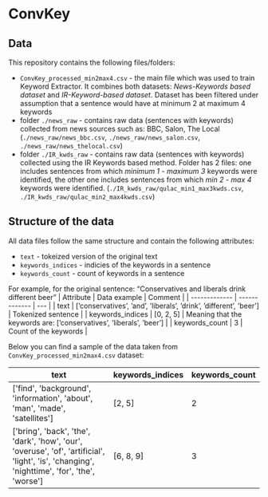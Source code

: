 # ConvKey

## Data
This repository contains the following files/folders:
- `ConvKey_processed_min2max4.csv` - the main file which was used to train Keyword Extractor. It combines both datasets: <i>News-Keywords based dataset</i> and <i>IR-Keyword-based dataset</i>. Dataset has been filtered under assumption that a sentence would have at minimum 2 at maximum 4 keywords
- folder `./news_raw` - contains raw data (sentences with keywords) collected from news sources such as: BBC, Salon, The Local (`./news_raw/news_bbc.csv`, `./news_raw/news_salon.csv`, `./news_raw/news_thelocal.csv`)
- folder `./IR_kwds_raw` - contains raw data (sentences with keywords) collected using the IR Keywords based method. Folder has 2 files: one includes sentences from which <i>minimum 1 - maximum 3</i> keywords were identified, the other one includes sentences from which <i>min 2 - max 4</i> keywords were identified. (`./IR_kwds_raw/qulac_min1_max3kwds.csv`, `./IR_kwds_raw/qulac_min2_max4kwds.csv`)

## Structure of the data
All data files follow the same structure and contain the following attributes:
- `text` - tokeized version of the original text
- `keywords_indices` - indicies of the keywords in a sentence
- `keywords_count` - count of keywords in a sentence

For example, for the original sentence: “Conservatives and liberals drink different beer”
| Attribute  | Data example | Comment |
| ------------- | ------------- | --- |
| text  | [’conservatives’, ’and’, ’liberals’, ’drink’, ’different’, ’beer’] | Tokenized sentence |
| keywords_indices  | [0, 2, 5]  | Meaning that the keywords are: [’conservatives’, ’liberals’, ’beer’] |
| keywords_count  | 3 | Count of the keywords |

Below you can find a sample of the data taken from `ConvKey_processed_min2max4.csv` dataset:

| text  | keywords_indices | keywords_count |
| ------------- | ------------- | --- |
|['find', 'background', 'information', 'about', 'man', 'made', 'satellites']|[2, 5]| 2 |
|['bring', 'back', 'the', 'dark', 'how', 'our', 'overuse', 'of', 'artificial', 'light', 'is', 'changing', 'nighttime', 'for', 'the', 'worse']|[6, 8, 9]|3|
